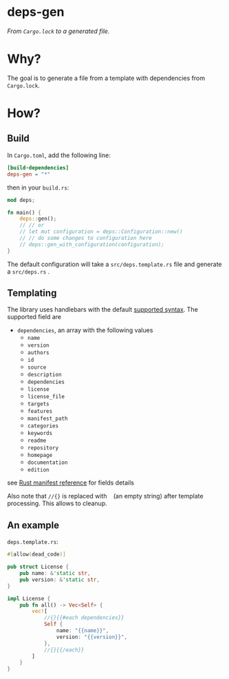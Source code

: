 # deps-gen
*From `Cargo.lock` to a generated file.*

# Why?

The goal is to generate a file from a template with dependencies from `Cargo.lock`.

# How?
## Build
In `Cargo.toml`, add the following line:
```toml
[build-dependencies]
deps-gen = "*"
```
then in your `build.rs`:
```rust
mod deps;

fn main() {
    deps::gen();
    // // or
    // let mut configuration = deps::Configuration::new()
    // // do some changes to configuration here
    // deps::gen_with_configuration(configuration);
}
```

The default configuration will take a `src/deps.template.rs` file and generate a `src/deps.rs` .

## Templating
The library uses handlebars with the default [supported syntax](https://docs.rs/handlebars/5.1.0/handlebars/#built-in-helpers).
The supported field are
- `dependencies`, an array with the following values
  - `name`
  - `version`
  - `authors`
  - `id`
  - `source`
  - `description`
  - `dependencies`
  - `license`
  - `license_file`
  - `targets`
  - `features`
  - `manifest_path`
  - `categories`
  - `keywords`
  - `readme`
  - `repository`
  - `homepage`
  - `documentation`
  - `edition`

see [Rust manifest reference](https://doc.rust-lang.org/cargo/reference/manifest.html#the-documentation-field) for fields details

Also note that `//{}` is replaced with ` ` (an empty string) after template processing. This allows to cleanup.

## An example

`deps.template.rs`:

```rust
#[allow(dead_code)]

pub struct License {
    pub name: &'static str,
    pub version: &'static str,
}

impl License {
    pub fn all() -> Vec<Self> {
        vec![
            //{}{{#each dependencies}}
            Self {
                name: "{{name}}",
                version: "{{version}}",
            },
            //{}{{/each}}
        ]
    }
}
```